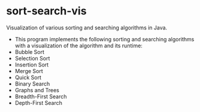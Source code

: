 # sort-search-vis
Visualization of various sorting and searching algorithms in Java.

* This program implements the following sorting and searching algorithms with a visualization
   of the algorithm and its runtime:
 * Bubble Sort
 * Selection Sort
 * Insertion Sort
 * Merge Sort
 * Quick Sort
 * Binary Search
 * Graphs and Trees
 * Breadth-First Search
 * Depth-First Search
